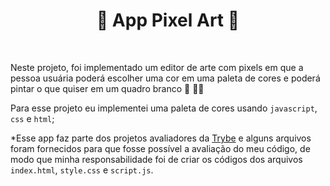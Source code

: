 <h1 align='center'><b>🎨 App Pixel Art 🎨</b> </h1>
  
<br>
  
Neste projeto, foi implementado um editor de arte com pixels em que a pessoa usuária poderá escolher uma cor em uma paleta de cores e poderá pintar o que quiser em um quadro branco 🎨 🧑‍🎨

Para esse projeto eu implementei uma paleta de cores usando `javascript`, `css` e `html`;

*Esse app faz parte dos projetos avaliadores da [Trybe](https://www.betrybe.com/) e alguns arquivos foram fornecidos para que fosse possível a avaliação do meu código, de modo que minha responsabilidade foi de criar os códigos dos arquivos `index.html`, `style.css` e `script.js`.
